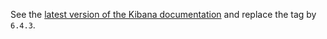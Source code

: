 See the [latest version of the Kibana documentation](../kibana-7.6.2/README.md) and replace the tag by `6.4.3`.